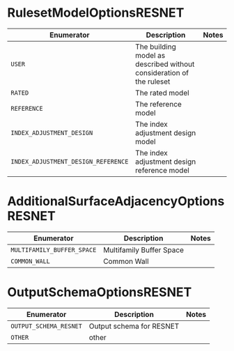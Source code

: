 # RulesetModelOptionsRESNET
|             Enumerator              |                             Description                              | Notes |
|-------------------------------------|----------------------------------------------------------------------|-------|
| `USER`                              | The building model as described without consideration of the ruleset |       |
| `RATED`                             | The rated model                                                      |       |
| `REFERENCE`                         | The reference model                                                  |       |
| `INDEX_ADJUSTMENT_DESIGN`           | The index adjustment design model                                    |       |
| `INDEX_ADJUSTMENT_DESIGN_REFERENCE` | The index adjustment design reference model                          |       |

# AdditionalSurfaceAdjacencyOptionsRESNET
|         Enumerator         |       Description        | Notes |
|----------------------------|--------------------------|-------|
| `MULTIFAMILY_BUFFER_SPACE` | Multifamily Buffer Space |       |
| `COMMON_WALL`              | Common Wall              |       |

# OutputSchemaOptionsRESNET
|       Enumerator       |       Description        | Notes |
|------------------------|--------------------------|-------|
| `OUTPUT_SCHEMA_RESNET` | Output schema for RESNET |       |
| `OTHER`                | other                    |       |


